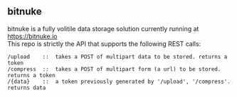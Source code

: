 bitnuke
--------

bitnuke is a fully volitile data storage solution currently running at https://bitnuke.io  
This repo is strictly the API that supports the following REST calls:  

```
/upload    ::  takes a POST of multipart data to be stored. returns a token
/compress  ::  takes a POST of multipart form (a url) to be stored. returns a token
/{data}    ::  a token previously generated by '/upload', '/compress'. returns data
```